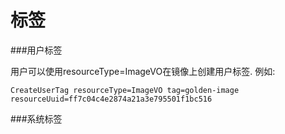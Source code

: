 # 标签



###用户标签


用户可以使用resourceType=ImageVO在镜像上创建用户标签. 例如:

`CreateUserTag resourceType=ImageVO tag=golden-image resourceUuid=ff7c04c4e2874a21a3e795501f1bc516`


###系统标签
